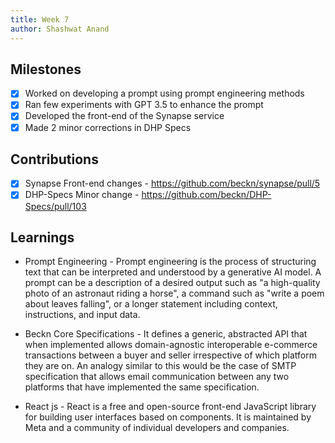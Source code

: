 ```yaml
---
title: Week 7
author: Shashwat Anand
---
```


## Milestones
- [x] Worked on developing a prompt using prompt engineering methods
- [x] Ran few experiments with GPT 3.5 to enhance the prompt
- [x] Developed the front-end of the Synapse service
- [x] Made 2 minor corrections in DHP Specs

## Contributions
- [x] Synapse Front-end changes - https://github.com/beckn/synapse/pull/5
- [x] DHP-Specs Minor change - https://github.com/beckn/DHP-Specs/pull/103

## Learnings
- Prompt Engineering - Prompt engineering is the process of structuring text that can be interpreted and understood by a generative AI model. A prompt can be a description of a desired output such as "a high-quality photo of an astronaut riding a horse", a command such as "write a poem about leaves falling", or a longer statement including context, instructions, and input data.

- Beckn Core Specifications - It defines a generic, abstracted API that when implemented allows domain-agnostic interoperable e-commerce transactions between a buyer and seller irrespective of which platform they are on. An analogy similar to this would be the case of SMTP specification that allows email communication between any two platforms that have implemented the same specification.

- React js - React is a free and open-source front-end JavaScript library for building user interfaces based on components. It is maintained by Meta and a community of individual developers and companies.
